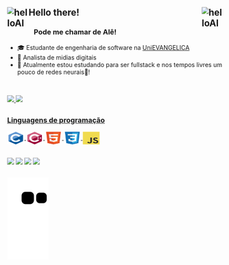 
## Hello there! <img align="left" alt="helloAle" height="50" width="50" src="https://media.giphy.com/media/l2JI9STocBUNT3zA4/giphy.gif"> <img align="right" alt="helloAle" height="50" width="50" src="https://media.giphy.com/media/l2JI9STocBUNT3zA4/giphy.gif"> 
 
<h3> ⠀Pode me chamar de Alê! </h3>

- 🎓 Estudante de engenharia de software na <a href="https://www4.unievangelica.edu.br">UniEVANGELICA</a>
- 🔭 Analista de midias digitais
- 🌱 Atualmente estou estudando para ser fullstack e nos tempos livres um pouco de redes neurais🧠!

##

 <div align="left">
   <a href="https://github.com/helloAle"> <br>
   <img height="160em" src="https://github-readme-stats.vercel.app/api?username=helloAle&show_icons=true&theme=discord_old_blurple&include_all_commits=true&count_private=true"/>
   <img height="160em" src="https://github-readme-stats.vercel.app/api/top-langs/?username=helloAle&layout=compact&langs_count=7&theme=discord_old_blurple"/>
 </div> 
   
 ##
 <div align="left">
 <h3> Linguagens de programação </h3>
   <div style="display: inline_block">
    <img align="center" alt="ale-C" height="30" width="40" src="https://raw.githubusercontent.com/devicons/devicon/master/icons/c/c-original.svg">
    <img align="center" alt="ale-cplusplus" height="30" width="40" src="https://raw.githubusercontent.com/devicons/devicon/master/icons/cplusplus/cplusplus-original.svg">
    <img align="center" alt="ale-HTML" height="30" width="40" src="https://raw.githubusercontent.com/devicons/devicon/master/icons/html5/html5-original.svg">
    <img align="center" alt="ale-CSS" height="30" width="40" src="https://raw.githubusercontent.com/devicons/devicon/master/icons/css3/css3-original.svg">
    <img align="center" alt="ale-js" height="30" width="40" src="https://raw.githubusercontent.com/devicons/devicon/master/icons/javascript/javascript-original.svg"> 
  </div>  
  
  ##
   <div>
        <div align="left">
        <a text align="left" href = "mailto:ale.oliveira.deet@gmail.com">
         <img align="center" src="https://img.shields.io/badge/-Gmail-%23333?style=for-the-badge&logo=gmail&logoColor=white"   target="_blank"></a>
        <a text align="left" href="https://www.linkedin.com/in/alexandre-oliveira-819ba6195/" target="_blank">
         <img align="center" src="https://img.shields.io/badge/-LinkedIn-%230077B5?style=for-the-badge&logo=linkedin&logoColor=white" target="_blank"></a> 
        <a href="https://discord.gg/TbpAYFjbfT" target="_blank">
         <img align="center" src="https://img.shields.io/badge/Discord-7289DA?style=for-the-badge&logo=discord&logoColor=white" target="_blank"></a> 
        <a href="https://www.instagram.com/szxand/" target="_blank">
         <img align="center" src="https://img.shields.io/badge/-Instagram-%23E4405F?style=for-the-badge&logo=instagram&logoColor=white"     target="_blank"></a>
         </div>
    </div>
 
 ##
 
 ![Snake animation](https://github.com/helloAle/helloAle/blob/output/github-contribution-grid-snake.svg)
  
  ##

